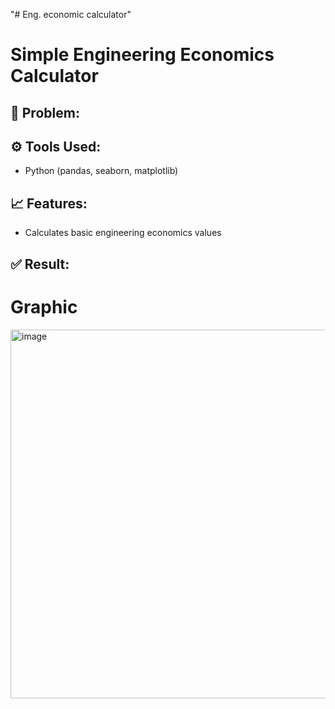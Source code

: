 "# Eng. economic calculator" 

# Simple Engineering Economics Calculator

## 📝 Problem:

## ⚙️ Tools Used:
- Python (pandas, seaborn, matplotlib)

## 📈 Features:
- Calculates basic engineering economics values

## ✅ Result:
# Graphic

<img width="989" height="590" alt="image" src="https://github.com/user-attachments/assets/d7685434-762c-4ef1-a372-518a0ed954c9" />
